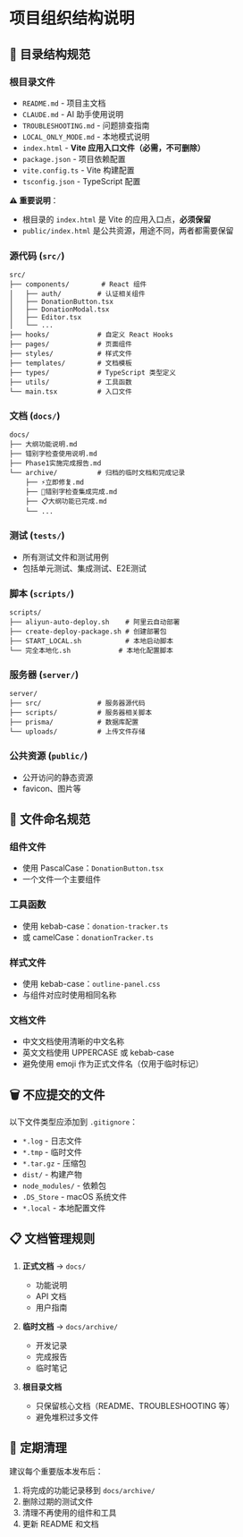 # 项目组织结构说明

## 📁 目录结构规范

### 根目录文件
- `README.md` - 项目主文档
- `CLAUDE.md` - AI 助手使用说明
- `TROUBLESHOOTING.md` - 问题排查指南
- `LOCAL_ONLY_MODE.md` - 本地模式说明
- `index.html` - **Vite 应用入口文件（必需，不可删除）**
- `package.json` - 项目依赖配置
- `vite.config.ts` - Vite 构建配置
- `tsconfig.json` - TypeScript 配置

**⚠️ 重要说明**：
- 根目录的 `index.html` 是 Vite 的应用入口点，**必须保留**
- `public/index.html` 是公共资源，用途不同，两者都需要保留

### 源代码 (`src/`)
```
src/
├── components/        # React 组件
│   ├── auth/         # 认证相关组件
│   ├── DonationButton.tsx
│   ├── DonationModal.tsx
│   ├── Editor.tsx
│   └── ...
├── hooks/            # 自定义 React Hooks
├── pages/            # 页面组件
├── styles/           # 样式文件
├── templates/        # 文档模板
├── types/            # TypeScript 类型定义
├── utils/            # 工具函数
└── main.tsx          # 入口文件
```

### 文档 (`docs/`)
```
docs/
├── 大纲功能说明.md
├── 错别字检查使用说明.md
├── Phase1实施完成报告.md
└── archive/          # 归档的临时文档和完成记录
    ├── ⚡立即修复.md
    ├── 🎉错别字检查集成完成.md
    ├── 📋大纲功能已完成.md
    └── ...
```

### 测试 (`tests/`)
- 所有测试文件和测试用例
- 包括单元测试、集成测试、E2E测试

### 脚本 (`scripts/`)
```
scripts/
├── aliyun-auto-deploy.sh    # 阿里云自动部署
├── create-deploy-package.sh # 创建部署包
├── START_LOCAL.sh           # 本地启动脚本
└── 完全本地化.sh            # 本地化配置脚本
```

### 服务器 (`server/`)
```
server/
├── src/              # 服务器源代码
├── scripts/          # 服务器相关脚本
├── prisma/           # 数据库配置
└── uploads/          # 上传文件存储
```

### 公共资源 (`public/`)
- 公开访问的静态资源
- favicon、图片等

## 📝 文件命名规范

### 组件文件
- 使用 PascalCase：`DonationButton.tsx`
- 一个文件一个主要组件

### 工具函数
- 使用 kebab-case：`donation-tracker.ts`
- 或 camelCase：`donationTracker.ts`

### 样式文件
- 使用 kebab-case：`outline-panel.css`
- 与组件对应时使用相同名称

### 文档文件
- 中文文档使用清晰的中文名称
- 英文文档使用 UPPERCASE 或 kebab-case
- 避免使用 emoji 作为正式文件名（仅用于临时标记）

## 🗑️ 不应提交的文件

以下文件类型应添加到 `.gitignore`：
- `*.log` - 日志文件
- `*.tmp` - 临时文件
- `*.tar.gz` - 压缩包
- `dist/` - 构建产物
- `node_modules/` - 依赖包
- `.DS_Store` - macOS 系统文件
- `*.local` - 本地配置文件

## 📋 文档管理规则

1. **正式文档** → `docs/`
   - 功能说明
   - API 文档
   - 用户指南

2. **临时文档** → `docs/archive/`
   - 开发记录
   - 完成报告
   - 临时笔记

3. **根目录文档**
   - 只保留核心文档（README、TROUBLESHOOTING 等）
   - 避免堆积过多文件

## 🔄 定期清理

建议每个重要版本发布后：
1. 将完成的功能记录移到 `docs/archive/`
2. 删除过期的测试文件
3. 清理不再使用的组件和工具
4. 更新 README 和文档

